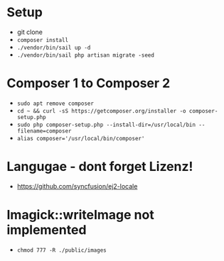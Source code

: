 # Setup 
* git clone
* `composer install`
* `./vendor/bin/sail up -d`
* `./vendor/bin/sail php artisan migrate -seed`

# Composer 1 to Composer 2
* `sudo apt remove composer`
* `cd ~ && curl -sS https://getcomposer.org/installer -o composer-setup.php`
* `sudo php composer-setup.php --install-dir=/usr/local/bin --filename=composer`
* `alias composer='/usr/local/bin/composer'`

# Langugae - dont forget Lizenz!
* https://github.com/syncfusion/ej2-locale

# Imagick::writeImage not implemented 
* `chmod 777 -R ./public/images`
